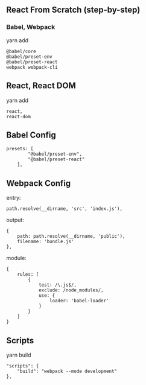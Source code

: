 ## React From Scratch (step-by-step)

### Babel, Webpack

yarn add

    @babel/core
    @babel/preset-env
    @babel/preset-react
    webpack webpack-cli

## React, React DOM

yarn add

    react,
    react-dom

## Babel Config

    presets: [
            "@babel/preset-env",
            "@babel/preset-react"
        ],

## Webpack Config

entry: 

    path.resolve(__dirname, 'src', 'index.js'),

output:

    {
        path: path.resolve(__dirname, 'public'),
        filename: 'bundle.js'
    },

module: 

    { 
        rules: [
            {
                test: /\.js$/,
                exclude: /node_modules/,
                use: {
                    loader: 'babel-loader'
                }
            }
        ]
    }

## Scripts

yarn build

    "scripts": {
        "build": "webpack --mode development"
    },
